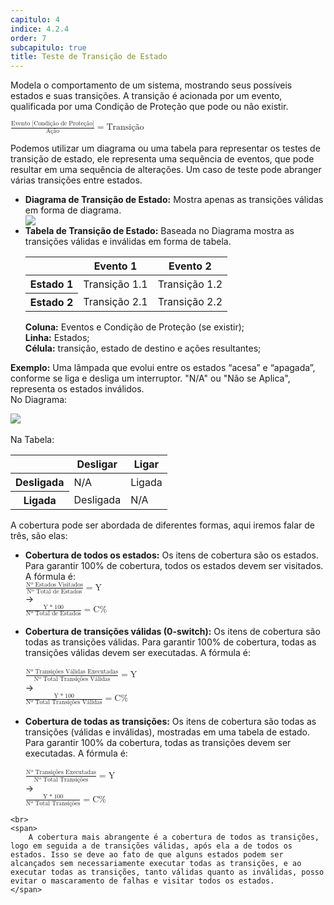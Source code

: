 ```yaml
---
capitulo: 4
indice: 4.2.4
order: 7
subcapitulo: true
title: Teste de Transição de Estado
---
```


<p>
    <span>
     Modela o comportamento de um sistema, mostrando seus possíveis estados e suas transições. A transição é acionada por um evento, qualificada por uma Condição de Proteção que pode ou não existir.
    </span>
    <div class="d-flex flex-lg-row flex-md-row flex-sm-column justify-content-center">
        <div class="p-1">
            <math>
                <mfrac>
                    <mrow>
                        <mn> Evento [Condição de Proteção] </mn>
                    </mrow>
                    <mn>Ação</mn>
                </mfrac>
                <mo> = </mo> 
                <mn> Transição </mn>
            </math>
        </div>
    </div>
</p>

<p>
 Podemos utilizar um diagrama ou uma tabela para representar os testes de transição de estado, ele representa uma sequência de eventos, que pode resultar em uma sequência de alterações. Um caso de teste pode abranger várias transições entre estados.

 <ul>
    <li>
        <span>
            <b>Diagrama de Transição de Estado:</b> Mostra apenas as transições válidas em forma de diagrama.
        </span>
        <!-- TODO Corrigir src -->
        <div class="text-center">
            <img class="img-fluid" src="/feroline.qa-bentevi/assets/images/diagrama-de-estado-explicacao.png">
        </div>
    </li>
    <li>
        <span>
            <b>Tabela de Transição de Estado:</b> Baseada no Diagrama mostra as transições válidas e inválidas em forma de tabela. 
        </span>
        <table class="table table-sm table-bordered">
            <thead>
                <tr>
                <th scope="col"></th>
                <th scope="col">Evento 1</th>
                <th scope="col">Evento 2</th>
                </tr>
            </thead>
            <tbody>
                <tr class="flex-row">
                <th scope="row">Estado 1</th>
                <td>Transição 1.1</td>
                <td>Transição 1.2</td>
                </tr>
                <tr>
                <th scope="row">Estado 2</th>
                <td>Transição 2.1</td>
                <td>Transição 2.2</td>
                </tr>
            </tbody>
        </table>
        <span>
            <b>Coluna:</b> Eventos e Condição de Proteção (se existir);
            <br>
            <b>Linha:</b> Estados;
            <br> 
            <b>Célula:</b> transição, estado de destino e ações resultantes; 
        </span>
    </li>
 </ul>
</p>

<p>
    <span>
    <b>Exemplo:</b> Uma lâmpada que evolui entre os estados “acesa” e “apagada”, conforme se liga e desliga um interruptor. "N/A" ou "Não se Aplica", representa os estados inválidos.</span>
    <br>
    No Diagrama:
          <!-- TODO Corrigir src -->
        <div class="text-center">
            <img class="img-fluid" src="/feroline.qa-bentevi/assets/images/diagrama-de-estado-exemplo.png">
        </div>
    <br>
    Na Tabela:
    <table class="table table-sm table-bordered">
        <thead>
            <tr>
            <th scope="col"></th>
            <th scope="col">Desligar</th>
            <th scope="col">Ligar</th>
            </tr>
        </thead>
        <tbody>
            <tr class="flex-row">
                <th scope="row">Desligada</th>
                <td>N/A</td>
                <td>Ligada</td>
            </tr>
            <tr>
                <th scope="row">Ligada</th>
                <td>Desligada</td>
                <td>N/A</td>
            </tr>
        </tbody>
    </table>
</p>

<p>
    A cobertura pode ser abordada de diferentes formas, aqui iremos falar de três, são elas:
    <ul>
        <li>
            <span>
                <b>Cobertura de todos os estados:</b> Os itens de cobertura são os estados. Para garantir 100% de cobertura, todos os estados devem ser visitados. A fórmula é:
            </span>
            <br>
            <div class="d-flex flex-lg-row flex-md-row flex-sm-column justify-content-center">
                <div class="p-1">
                    <math>
                        <mfrac>
                            <mrow>
                                <mn> Nº Estados Visitados </mn>
                            </mrow>
                            <mn>Nº Total de Estados</mn>
                        </mfrac>
                        <mo> = </mo> 
                        <mn> Y </mn>
                    </math>
                </div>
                <div class="p-1">
                    &rarr;
                </div>
                <div class="p-1">
                    <math>
                        <mfrac>
                            <mrow>
                                <mn> Y </mn>
                                <mo> *</mo>
                                <mn> 100 </mn> 
                            </mrow>
                            <mn>Nº Total de Estados</mn>
                        </mfrac>
                        <mo> = </mo> 
                        <mn> C% </mn>
                    </math>
                </div>
            </div>
            <br>
        </li>
        <li>
            <span>
                <b>Cobertura de transições válidas (0-switch):</b> Os itens de cobertura são todas as transições válidas. Para garantir 100% de cobertura, todas as transições válidas devem ser executadas. A fórmula é: 
            </span>
            <br>
            <br>
            <div class="d-flex flex-lg-row flex-md-row flex-sm-column justify-content-center">
                <div class="p-1">
                    <math>
                        <mfrac>
                            <mrow>
                                <mn> Nº Transições Válidas Executadas</mn>
                            </mrow>
                            <mn>Nº Total Transições Válidas</mn>
                        </mfrac>
                        <mo> = </mo> 
                        <mn> Y </mn>
                    </math>
                </div>
                <div class="p-1">
                    &rarr;
                </div>
                <div class="p-1">
                    <math>
                        <mfrac>
                            <mrow>
                                <mn> Y </mn>
                                <mo> *</mo>
                                <mn> 100 </mn> 
                            </mrow>
                            <mn>Nº Total Transições Válidas</mn>
                        </mfrac>
                        <mo> = </mo> 
                        <mn> C% </mn>
                    </math>
                </div>
            </div>
            <br>
        </li>
        <li>
            <span>
                <b>Cobertura de todas as transições:</b> Os itens de cobertura são todas as transições (válidas e inválidas), mostradas em uma tabela de estado. Para garantir 100% da cobertura, todas as transições devem ser executadas. A fórmula é:
            </span>
            <br>
            <br>
            <div class="d-flex flex-lg-row flex-md-row flex-sm-column justify-content-center">
                <div class="p-1">
                    <math>
                        <mfrac>
                            <mrow>
                                <mn> Nº Transições Executadas</mn>
                            </mrow>
                            <mn>Nº Total Transições</mn>
                        </mfrac>
                        <mo> = </mo> 
                        <mn> Y </mn>
                    </math>
                </div>
                <div class="p-1">
                    &rarr;
                </div>
                <div class="p-1">
                    <math>
                        <mfrac>
                            <mrow>
                                <mn> Y </mn>
                                <mo> *</mo>
                                <mn> 100 </mn> 
                            </mrow>
                            <mn>Nº Total Transições</mn>
                        </mfrac>
                        <mo> = </mo> 
                        <mn> C% </mn>
                    </math>
                </div>
            </div>
        </li>
    </ul>
    
    <br>
    <span>
        A cobertura mais abrangente é a cobertura de todos as transições, logo em seguida a de transições válidas, após ela a de todos os estados. Isso se deve ao fato de que alguns estados podem ser alcançados sem necessariamente executar todas as transições, e ao executar todas as transições, tanto válidas quanto as inválidas, posso evitar o mascaramento de falhas e visitar todos os estados.
    </span>
</p>
